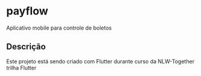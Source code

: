 # payflow

Aplicativo mobile para controle de boletos

## Descrição

Este projeto está sendo criado com Flutter durante curso da NLW-Together trilha Flutter
